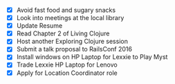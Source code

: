 - [x] Avoid fast food and sugary snacks
- [X] Look into meetings at the local library
- [x] Update Resume
- [x] Read Chapter 2 of Living Clojure
- [x] Host another Exploring Clojure session
- [x] Submit a talk proposal to RailsConf 2016
- [X] Install windows on HP Laptop for Lexxie to Play Myst
- [x] Trade Lexxie HP Laptop for Lenovo
- [x] Apply for Location Coordinator role